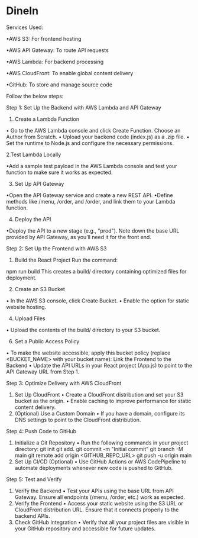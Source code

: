 # DineIn

Services Used:

•AWS S3: For frontend hosting

•AWS API Gateway: To route API requests

•AWS Lambda: For backend processing

•AWS CloudFront: To enable global content delivery

•GitHub: To store and manage source code

Follow the below steps:

Step 1: Set Up the Backend with AWS Lambda and API Gateway
1. Create a Lambda Function

•	Go to the AWS Lambda console and click Create Function. Choose an Author from Scratch.
•	Upload your backend code (index.js) as a .zip file.
•	Set the runtime to Node.js and configure the necessary permissions.


2.Test Lambda Locally

•Add a sample test payload in the AWS Lambda console and test your function to make sure it works as expected.

3. Set Up API Gateway

•Open the API Gateway service and create a new REST API.
•Define methods like /menu, /order, and /order, and link them to your Lambda function.

4. Deploy the API

•Deploy the API to a new stage (e.g., "prod"). Note down the base URL provided by API Gateway, as you’ll need it for the front end.


Step 2: Set Up the Frontend with AWS S3
1.	Build the React Project
Run the command:

npm run build
This creates a build/ directory containing optimized files for deployment.

2.	Create an S3 Bucket
   
•	In the AWS S3 console, click Create Bucket.
•	Enable the option for static website hosting.

4.	Upload Files
   
•	Upload the contents of the build/ directory to your S3 bucket.


6.	Set a Public Access Policy

•	To make the website accessible, apply this bucket policy (replace <BUCKET_NAME> with your bucket name):
 Link the Frontend to the Backend
•	Update the API URLs in your React project (App.js) to point to the API Gateway URL from Step 1.

Step 3: Optimize Delivery with AWS CloudFront
1.	Set Up CloudFront
•	Create a CloudFront distribution and set your S3 bucket as the origin.
•	Enable caching to improve performance for static content delivery.
2.	(Optional) Use a Custom Domain
•	If you have a domain, configure its DNS settings to point to the CloudFront distribution.


Step 4: Push Code to GitHub
1.	Initialize a Git Repository
•	Run the following commands in your project directory:
git init
git add.
git commit -m "Initial commit"
git branch -M main
git remote add origin <GITHUB_REPO_URL>
git push -u origin main
2.	Set Up CI/CD (Optional)
•	Use GitHub Actions or AWS CodePipeline to automate deployments whenever new code is pushed to GitHub.


Step 5: Test and Verify
1.	Verify the Backend
•	Test your APIs using the base URL from API Gateway. Ensure all endpoints (/menu, /order, etc.) work as expected.
2.	Verify the Frontend
•	Access your static website using the S3 URL or CloudFront distribution URL. Ensure that it connects properly to the backend APIs.
3.	Check GitHub Integration
•	Verify that all your project files are visible in your GitHub repository and accessible for future updates.

